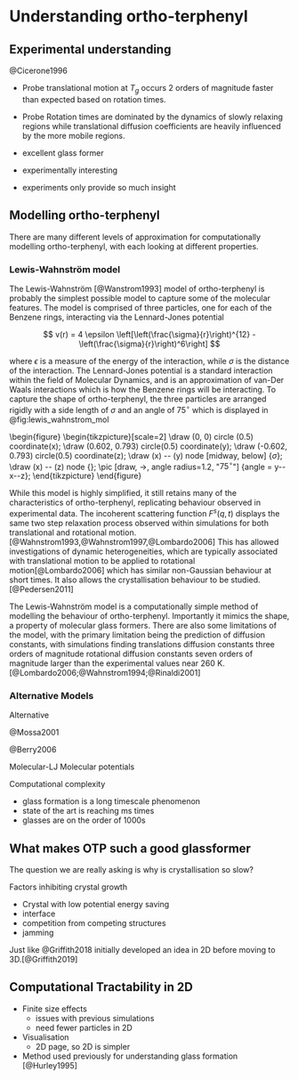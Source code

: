 # Understanding ortho-terphenyl

## Experimental understanding

@Cicerone1996

- Probe translational motion at $T_g$ occurs 2 orders of magnitude faster than expected
based on rotation times.
- Probe Rotation times are dominated by the dynamics of slowly relaxing regions while
  translational diffusion coefficients are heavily influenced by the more mobile
  regions.

- excellent glass former
- experimentally interesting
- experiments only provide so much insight

## Modelling ortho-terphenyl

There are many different levels of approximation
for computationally modelling ortho-terphenyl,
with each looking at different properties.

### Lewis-Wahnström model

The Lewis-Wahnström [@Wanstrom1993] model of ortho-terphenyl
is probably the simplest possible model to capture
some of the molecular features.
The model is comprised of three particles,
one for each of the Benzene rings,
interacting via the Lennard-Jones potential

$$ v(r) = 4 \epsilon \left[\left(\frac{\sigma}{r}\right)^{12} - \left(\frac{\sigma}{r}\right)^6\right] $$

where $\epsilon$ is a measure of the energy of the interaction,
while $\sigma$ is the distance of the interaction.
The Lennard-Jones potential is a standard interaction
within the field of Molecular Dynamics,
and is an approximation of van-Der Waals interactions
which is how the Benzene rings will be interacting.
To capture the shape of ortho-terphenyl,
the three particles are arranged rigidly
with a side length of $\sigma$ and an angle of $75^\circ$
which is displayed in @fig:lewis_wahnstrom_mol

\begin{figure}
    \begin{tikzpicture}[scale=2]
        \draw (0, 0) circle (0.5) coordinate(x);
        \draw (0.602, 0.793) circle(0.5) coordinate(y);
        \draw (-0.602, 0.793) circle(0.5) coordinate(z);
        \draw (x) -- (y) node [midway, below] {$\sigma$};
        \draw (x) -- (z) node {};
        \pic [draw, ->, angle radius=1.2, "$75^\circ$"] {angle = y--x--z};
    \end{tikzpicture}
\end{figure}

While this model is highly simplified,
it still retains many of the characteristics of ortho-terphenyl,
replicating behaviour observed in experimental data.
The incoherent scattering function $F^s(q, t)$
displays the same two step relaxation process
observed within simulations
for both translational and rotational motion.[@Wahnstrom1993,@Wahnstrom1997,@Lombardo2006]
This has allowed investigations of dynamic heterogeneities,
which are typically associated with translational motion
to be applied to rotational motion[@Lombardo2006]
which has similar non-Gaussian behaviour at short times.
It also allows the crystallisation behaviour to be studied. [@Pedersen2011]

The Lewis-Wahnström model is a computationally simple method
of modelling the behaviour of ortho-terphenyl.
Importantly it mimics the shape,
a property of molecular glass formers.
There are also some limitations of the model,
with the primary limitation being
the prediction of diffusion constants,
with simulations finding
translations diffusion constants three orders of magnitude
rotational diffusion constants seven orders of magnitude
larger than the experimental values near 260 K. [@Lombardo2006;@Wahnstrom1994;@Rinaldi2001]

### Alternative Models

Alternative

@Mossa2001

@Berry2006

Molecular-LJ
Molecular potentials

Computational complexity

- glass formation is a long timescale phenomenon
- state of the art is reaching ms times
- glasses are on the order of 1000s

## What makes OTP such a good glassformer

The question we are really asking is why is crystallisation so slow?

Factors inhibiting crystal growth

- Crystal with low potential energy saving
- interface
- competition from competing structures
- jamming

Just like @Griffith2018 initially developed an idea in 2D
before moving to 3D.[@Griffith2019]

## Computational Tractability in 2D

- Finite size effects
    - issues with previous simulations
    - need fewer particles in 2D
- Visualisation
    - 2D page, so 2D is simpler
- Method used previously for understanding glass formation [@Hurley1995]
